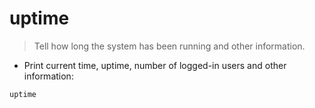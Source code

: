 # uptime

> Tell how long the system has been running and other information.

- Print current time, uptime, number of logged-in users and other information:

`uptime`
